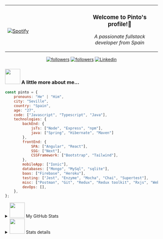 <table width="100%" align="center"> 
  <tr>
  <td width="50%">
      
&nbsp; <br> [![Spotify](https://novatorem-zeta-rust.vercel.app/api/spotify)](https://open.spotify.com/user/novatorem-zeta-rust)

  </td>
  <td width="50%">
    <h3 align="center">Welcome to Pinto's profile!👋</h3>
    <p align="center"><em>A passionate fullstack developer from Spain</em></p>
  </td>
  </table>

<p align="center">
  <a href="https://twitter.com/Jepinher">
    <img alt="followers" title="Follow me on Twitter" src="https://custom-icon-badges.herokuapp.com/twitter/follow/jepinher?color=55960c&labelColor=488207&label=Follow&logo=twitter-outline&logoColor=white&style=for-the-badge"/></a>
  <a href="https://github.com/pinto-hub">
    <img alt="followers" title="Follow me on Github" src="https://custom-icon-badges.herokuapp.com/github/followers/pinto-hub?color=236ad3&labelColor=1155ba&style=for-the-badge&logo=person-add&label=Follow&logoColor=white"/></a>
  <a href="https://img.shields.io/badge/LinkedIn-0077B5?style=for-the-badge&logo=linkedin&logoColor=white">
    <img alt="Linkedin" title="Follow me on Linkedin" src="https://img.shields.io/badge/LinkedIn-0077B5?style=for-the-badge&logo=linkedin&logoColor=white"/></a>
</p>

### <img src="https://media.giphy.com/media/VgCDAzcKvsR6OM0uWg/giphy.gif" width="50"> A little more about me...  

```javascript
const pinto = {
    pronouns: "He" | "Him",
    city: "Seville",
    country: "Spain",
    age: "27",
    code: ["Javascript", "Typescript", "Java"],
    technologies: {
        backEnd: {
            jsTs: ["Node", "Express", "npm"],
            java: ["Spring", "Hibernate", "Maven"]
        },
        frontEnd: {
            SPA: ["Angular", "React"],
            SSG: ["Next"],
            CSSFramework: ["Bootstrap", "Tailwind"],
        },
        mobileApp: ["Ionic"],
        databases: ["Mongo", "MySql", "sqlite"],
        baas: ["Firebase", "Heroku"],
        testing: ["Jest", "Enzyme", "Mocha", "Chai", "Supertest"],
        misc: ["Postman", "Git", "Redux", "Redux toolkit", "Rxjs", "Webpack", "Babel", "Socket.IO"],
        devOps: [],
    },
};
```

<details>
  <summary><img src="https://media.giphy.com/media/VgCDAzcKvsR6OM0uWg/giphy.gif" width="50"> My GitHub Stats</summary>
  <br/>
  <img alt="Pinto's Github Stats" src="https://github-readme-stats-gilt-tau.vercel.app/api/top-langs/?username=pinto-hub&layout=compact&theme=dracula">
  &nbsp;
  <img alt="Pinto's Github Stats" src="https://github-readme-stats-gilt-tau.vercel.app/api?username=pinto-hub&show_icons=true &theme=dracula">
</details>

<details>
  <summary><img src="https://media.giphy.com/media/VgCDAzcKvsR6OM0uWg/giphy.gif" width="50"> Stats details</summary>
  <br/>
  <!--START_SECTION:waka-->
📊 **This Week I Spent My Time On** 

```text
💬 Programming Languages: 
TypeScript               39 mins             █████████████████░░░░░░░░   71.26% 
JSON                     14 mins             ██████░░░░░░░░░░░░░░░░░░░   26.58% 
JavaScript               0 secs              ░░░░░░░░░░░░░░░░░░░░░░░░░   1.74% 
Markdown                 0 secs              ░░░░░░░░░░░░░░░░░░░░░░░░░   0.24% 
Git Config               0 secs              ░░░░░░░░░░░░░░░░░░░░░░░░░   0.15%

🔥 Editors: 
VS Code                  54 mins             █████████████████████████   100.0%

```


 Last Updated on 29/08/2021
<!--END_SECTION:waka-->
</details>

